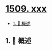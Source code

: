 # [1509. xxx](https://github.com/Tdahuyou/TNotes.leetcode/tree/main/notes/1509.%20xxx)

<!-- region:toc -->

- [1. 📝 概述](#1--概述)

<!-- endregion:toc -->

## 1. 📝 概述

